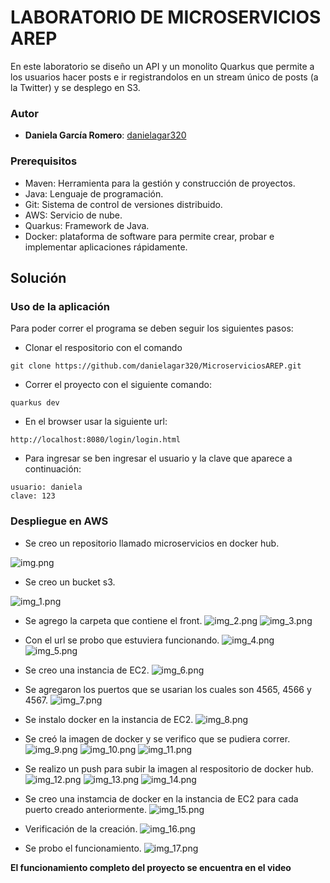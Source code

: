# LABORATORIO DE MICROSERVICIOS AREP

En este laboratorio se diseño un API y un monolito Quarkus que permite a los usuarios hacer posts e ir registrandolos en un stream único de posts (a la Twitter) y se desplego en S3.

### Autor

* **Daniela García Romero**: [danielagar320](https://github.com/danielagar320)


### Prerequisitos
* Maven: Herramienta para la gestión y construcción de proyectos.
* Java: Lenguaje de programación.
* Git: Sistema de control de versiones distribuido.
* AWS: Servicio de nube.
* Quarkus: Framework de Java.
* Docker: plataforma de software para permite crear, probar e implementar aplicaciones rápidamente.

## Solución

### Uso de la aplicación

Para poder correr el programa se deben seguir los siguientes pasos:
* Clonar el respositorio con el comando

```
git clone https://github.com/danielagar320/MicroserviciosAREP.git

```

* Correr el proyecto con el siguiente comando:

```
quarkus dev

```

* En el browser usar la siguiente url:

```
http://localhost:8080/login/login.html

```

* Para ingresar se ben ingresar el usuario y la clave que aparece a continuación:

```
usuario: daniela
clave: 123

```

### Despliegue en AWS

* Se creo un repositorio llamado microservicios en docker hub.

![img.png](img/img.png)

* Se creo un bucket s3.

![img_1.png](img/img_1.png)

* Se agrego la carpeta que contiene el front.
![img_2.png](img/img_2.png)
![img_3.png](img/img_3.png)

* Con el url se probo que estuviera funcionando.
![img_4.png](img/img_4.png)
![img_5.png](img/img_5.png)

* Se creo una instancia de EC2.
![img_6.png](img/img_6.png)

* Se agregaron los puertos que se usarian los cuales son 4565, 4566 y 4567.
![img_7.png](img/img_7.png)

* Se instalo docker en la instancia de EC2. 
![img_8.png](img/img_8.png)

* Se creó la imagen de docker y se verifico que se pudiera correr.
![img_9.png](img/img_9.png)
![img_10.png](img/img_10.png)
![img_11.png](img/img_11.png)

* Se realizo un push para subir la imagen al respositorio de docker hub.
![img_12.png](img/img_12.png)
![img_13.png](img/img_13.png)
![img_14.png](img/img_14.png)

* Se creo una instamcia de docker en la instancia de EC2 para cada puerto creado anteriormente.
![img_15.png](img/img_15.png)

* Verificación de la creación.
![img_16.png](img/img_16.png)

* Se probo el funcionamiento.
![img_17.png](img/img_17.png)

**El funcionamiento completo del proyecto se encuentra en el video**